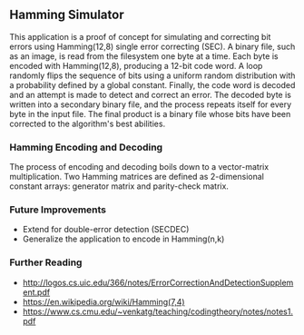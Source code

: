 Hamming Simulator
------------------------------------

This application is a proof of concept for simulating and correcting bit errors using Hamming(12,8) single error correcting (SEC). A binary file, such as an image, is read from the filesystem one byte at a time. Each byte is encoded with Hamming(12,8), producing a 12-bit code word. A loop randomly flips the sequence of bits using a uniform random distribution with a probability defined by a global constant. Finally, the code word is decoded and an attempt is made to detect and correct an error. The decoded byte is written into a secondary binary file, and the process repeats itself for every byte in the input file. The final product is a binary file whose bits have been corrected to the algorithm's best abilities.

### Hamming Encoding and Decoding

The process of encoding and decoding boils down to a vector-matrix multiplication. Two Hamming matrices are defined as 2-dimensional constant arrays: generator matrix and parity-check matrix.

### Future Improvements

* Extend for double-error detection (SECDEC) 
* Generalize the application to encode in Hamming(n,k)

### Further Reading

* http://logos.cs.uic.edu/366/notes/ErrorCorrectionAndDetectionSupplement.pdf
* https://en.wikipedia.org/wiki/Hamming(7,4)
* https://www.cs.cmu.edu/~venkatg/teaching/codingtheory/notes/notes1.pdf
